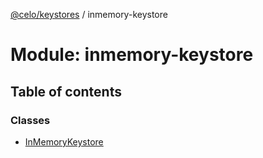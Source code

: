 [@celo/keystores](../README.md) / inmemory-keystore

# Module: inmemory-keystore

## Table of contents

### Classes

- [InMemoryKeystore](../classes/inmemory_keystore.InMemoryKeystore.md)
